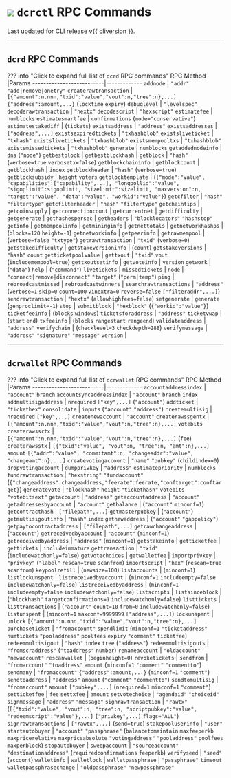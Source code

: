 # <img class="dcr-icon" src="/img/dcr-icons/Dcrtl.svg" /> `dcrctl` RPC Commands

Last updated for CLI release v{{ cliversion }}.

---

## `dcrd` RPC Commands

??? info "Click to expand full list of `dcrd` RPC commands"
    RPC Method                |Params
    --------------------------|-------------
    `addnode`                 | `"addr"` `"add|remove|onetry"`
    `createrawtransaction`    | `[{"amount":n.nnn,"txid":"value","vout":n,"tree":n},...]` `{"address":amount,...}` (`locktime` `expiry`)
    `debuglevel`              | `"levelspec"`
    `decoderawtransaction`    | `"hextx"`
    `decodescript`            | `"hexscript"`
    `estimatefee`             | `numblocks`
    `estimatesmartfee`        | `confirmations` (`mode="conservative"`)
    `estimatestakediff`       | (`tickets`)
    `existsaddress`           | `"address"`
    `existsaddresses`         | `["address",...]`
    `existsexpiredtickets`    | `"txhashblob"`
    `existsliveticket`        | `"txhash"`
    `existslivetickets`       | `"txhashblob"`
    `existsmempooltxs`        | `"txhashblob"`
    `existsmissedtickets`     | `"txhashblob"`
    `generate`                | `numblocks`
    `getaddednodeinfo`        | `dns` (`"node"`)
    `getbestblock`            |
    `getbestblockhash`        |
    `getblock`                | `"hash"` (`verbose=true` `verbosetx=false`)
    `getblockchaininfo`       |
    `getblockcount`           |
    `getblockhash`            | `index`
    `getblockheader`          | `"hash"` (`verbose=true`)
    `getblocksubsidy`         | `height` `voters`
    `getblocktemplate`        | (`{"mode":"value", "capabilities":["capability",...], "longpollid":"value", "sigoplimit":sigoplimit, "sizelimit":sizelimit, "maxversion":n, "target":"value", "data":"value", "workid":"value"}`)
    `getcfilter`              | `"hash"` `"filtertype"`
    `getcfilterheader`        | `"hash"` `"filtertype"`
    `getchaintips`            |
    `getcoinsupply`           |
    `getconnectioncount`      |
    `getcurrentnet`           |
    `getdifficulty`           |
    `getgenerate`             |
    `gethashespersec`         |
    `getheaders`              | `"blocklocators"` `"hashstop"`
    `getinfo`                 |
    `getmempoolinfo`          |
    `getmininginfo`           |
    `getnettotals`            |
    `getnetworkhashps`        | (`blocks=120` `height=-1`)
    `getnetworkinfo`          |
    `getpeerinfo`             |
    `getrawmempool`           | (`verbose=false` `"txtype"`)
    `getrawtransaction`       | `"txid"` (`verbose=0`)
    `getstakedifficulty`      |
    `getstakeversioninfo`     | (`count`)
    `getstakeversions`        | `"hash"` `count`
    `getticketpoolvalue`      |
    `gettxout`                | `"txid"` `vout` (`includemempool=true`)
    `gettxoutsetinfo`         |
    `getvoteinfo`             | `version`
    `getwork`                 | (`"data"`)
    `help`                    | (`"command"`)
    `livetickets`             |
    `missedtickets`           |
    `node`                    | `"connect|remove|disconnect"` `"target"` (`"perm|temp"`)
    `ping`                    |
    `rebroadcastmissed`       |
    `rebroadcastwinners`      |
    `searchrawtransactions`   | `"address"` (`verbose=1` `skip=0` `count=100` `vinextra=0` `reverse=false` `["filteraddr",...]`)
    `sendrawtransaction`      | `"hextx"` (`allowhighfees=false`)
    `setgenerate`             | `generate` (`genproclimit=-1`)
    `stop`                    |
    `submitblock`             | `"hexblock"` (`{"workid":"value"}`)
    `ticketfeeinfo`           | (`blocks` `windows`)
    `ticketsforaddress`       | `"address"`
    `ticketvwap`              | (`start` `end`)
    `txfeeinfo`               | (`blocks` `rangestart` `rangeend`)
    `validateaddress`         | `"address"`
    `verifychain`             | (`checklevel=3` `checkdepth=288`)
    `verifymessage`           | `"address"` `"signature"` `"message"`
    `version`                 |

---

## `dcrwallet` RPC Commands

??? info "Click to expand full list of `dcrwallet` RPC commands"
    RPC Method                |Params
    --------------------------|-------------
    `accountaddressindex`     | `"account"` `branch`
    `accountsyncaddressindex` | `"account"` `branch` `index`
    `addmultisigaddress`      | `nrequired` `["key",...]` (`"account"`)
    `addticket`               | `"tickethex"`
    `consolidate`             | `inputs` (`"account"` `"address"`)
    `createmultisig`          | `nrequired` `["key",...]`
    `createnewaccount`        | `"account"`
    `createrawssgentx`        | `[{"amount":n.nnn,"txid":"value","vout":n,"tree":n},...]` `votebits`
    `createrawssrtx`          | `[{"amount":n.nnn,"txid":"value","vout":n,"tree":n},...]` (`fee`)
    `createrawsstx`           | `[{"txid":"value", "vout":n, "tree":n, "amt":n},...]` `amount` `[{"addr":"value", "commitamt":n, "changeaddr":"value", "changeamt":n},...]`
    `createvotingaccount`     | `"name"` `"pubkey"` (`childindex=0`)
    `dropvotingaccount`       |
    `dumpprivkey`             | `"address"`
    `estimatepriority`        | `numblocks`
    `fundrawtransaction`      | `"hexstring"` `"fundaccount"` (`{"changeaddress":changeaddress,"feerate":feerate,"conftarget":conftarget}`)
    `generatevote`            | `"blockhash"` `height` `"tickethash"` `votebits` `"votebitsext"`
    `getaccount`              | `"address"`
    `getaccountaddress`       | `"account"`
    `getaddressesbyaccount`   | `"account"`
    `getbalance`              | (`"account"` `minconf=1`)
    `getcontracthash`         | `["filepath",...]`
    `getmasterpubkey`         | (`"account"`)
    `getmultisigoutinfo`      | `"hash"` `index`
    `getnewaddress`           | (`"account"` `"gappolicy"`)
    `getpaytocontractaddress` | `["filepath",...]`
    `getrawchangeaddress`     | (`"account"`)
    `getreceivedbyaccount`    | `"account"` (`minconf=1`)
    `getreceivedbyaddress`    | `"address"` (`minconf=1`)
    `getstakeinfo`            |
    `getticketfee`            |
    `gettickets`              | `includeimmature`
    `gettransaction`          | `"txid"` (`includewatchonly=false`)
    `getvotechoices`          |
    `getwalletfee`            |
    `importprivkey`           | `"privkey"` (`"label"` `rescan=true` `scanfrom`)
    `importscript`            | `"hex"` (`rescan=true` `scanfrom`)
    `keypoolrefill`           | (`newsize=100`)
    `listaccounts`            | (`minconf=1`)
    `listlockunspent`         |
    `listreceivedbyaccount`   | (`minconf=1` `includeempty=false` `includewatchonly=false`)
    `listreceivedbyaddress`   | (`minconf=1` `includeempty=false` `includewatchonly=false`)
    `listscripts`             |
    `listsinceblock`          | (`"blockhash"` `targetconfirmations=1` `includewatchonly=false`)
    `listtickets`             |
    `listtransactions`        | (`"account"` `count=10` `from=0` `includewatchonly=false`)
    `listunspent`             | (`minconf=1` `maxconf=9999999` `["address",...]`)
    `lockunspent`             | `unlock` `[{"amount":n.nnn,"txid":"value","vout":n,"tree":n},...]`
    `purchaseticket`          | `"fromaccount"` `spendlimit` (`minconf=1` `"ticketaddress"` `numtickets` `"pooladdress"` `poolfees` `expiry` `"comment"` `ticketfee`)
    `redeemmultisigout`       | `"hash"` `index` `tree` (`"address"`)
    `redeemmultisigouts`      | `"fromscraddress"` (`"toaddress"` `number`)
    `renameaccount`           | `"oldaccount"` `"newaccount"`
    `rescanwallet`            | (`beginheight=0`)
    `revoketickets`           |
    `sendfrom`                | `"fromaccount"` `"toaddress"` `amount` (`minconf=1` `"comment"` `"commentto"`)
    `sendmany`                | `"fromaccount"` `{"address":amount,...}` (`minconf=1` `"comment"`)
    `sendtoaddress`           | `"address"` `amount` (`"comment"` `"commentto"`)
    `sendtomultisig`          | `"fromaccount"` `amount` `["pubkey",...]` (`nrequired=1` `minconf=1` `"comment"`)
    `setticketfee`            | `fee`
    `settxfee`                | `amount`
    `setvotechoice`           | `"agendaid"` `"choiceid"`
    `signmessage`             | `"address"` `"message"`
    `signrawtransaction`      | `"rawtx"` (`[{"txid":"value", "vout":n, "tree":n, "scriptpubkey":"value", "redeemscript":"value"},...]` `["privkey",...]` `flags="ALL"`)
    `signrawtransactions`     | `["rawtx",...]` (`send=true`)
    `stakepooluserinfo`       | `"user"`
    `startautobuyer`          | `"account"` `"passphrase"` (`balancetomaintain` `maxfeeperkb` `maxpricerelative` `maxpriceabsolute` `"votingaddress"` `"pooladdress"` `poolfees` `maxperblock`)
    `stopautobuyer`           |
    `sweepaccount`            | `"sourceaccount"` `"destinationaddress"` (`requiredconfirmations` `feeperkb`)
    `verifyseed`              | `"seed"` (`account`)
    `walletinfo`              |
    `walletlock`              |
    `walletpassphrase`        | `"passphrase"` `timeout`
    `walletpassphrasechange`  | `"oldpassphrase"` `"newpassphrase"`